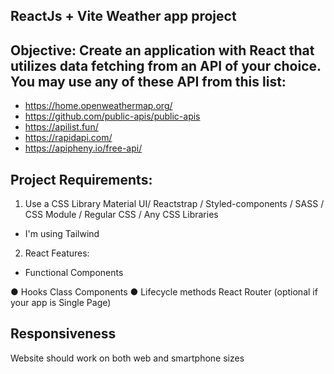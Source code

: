 ## ReactJs + Vite Weather app project

## Objective: Create an application with React that utilizes data fetching from an API of your choice. You may use any of these API from this list:
- https://home.openweathermap.org/
- https://github.com/public-apis/public-apis
- https://apilist.fun/
- https://rapidapi.com/
- https://apipheny.io/free-api/

## Project Requirements: 
1. Use a CSS Library
Material UI/ Reactstrap / Styled-components / SASS / CSS Module / Regular CSS / Any CSS Libraries
- I'm using Tailwind
2. React Features:
- Functional Components

● Hooks
Class Components
● Lifecycle methods
React Router (optional if your app is Single Page)

## Responsiveness
Website should work on both web and smartphone sizes